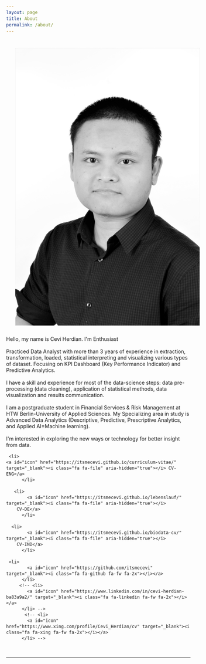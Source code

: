 ```yaml
---
layout: page
title: About
permalink: /about/
---
```


<img class="col one right" src="/img/cevi-min.JPG" style="padding:25px">

<div>
Hello, my name is Cevi Herdian. I'm <span class="changing"></span> Enthusiast
<br>
<br>
Practiced Data Analyst with more than 3 years of experience in extraction,
transformation, loaded, statistical interpreting and visualizing various types of dataset.
Focusing on KPI Dashboard (Key Performance Indicator) and Predictive Analytics. 
<br>
	
<!--Presently I learn Data Science from scratch from Deutsche Bahn Headquarters Data Science team as intern.-->
<br>
I have a skill and experience for most of the data-science steps: data pre-processing (data cleaning), application of statistical methods, data visualization and results communication.

<br>
<br>
I am a postgraduate student in Financial Services & Risk Management at HTW Berlin-University of Applied Sciences. My Specializing area in study is Advanced Data Analytics (Descriptive, Predictive, Prescriptive Analytics, and Applied AI=Machine learning).
<br>
<br>
I'm interested in exploring the new ways or technology for better insight from data.
<br>
	
	 <li>
    <a id="icon" href="https://itsmecevi.github.io/curriculum-vitae/" target="_blank"><i class="fa fa-file" aria-hidden="true"></i> CV-ENG</a>
          </li>
	  
	   <li>
            <a id="icon" href="https://itsmecevi.github.io/lebenslauf/" target="_blank"><i class="fa fa-file" aria-hidden="true"></i>
	    CV-DE</a>
          </li>
	  
	  <li>
            <a id="icon" href="https://itsmecevi.github.io/biodata-cv/" target="_blank"><i class="fa fa-file" aria-hidden="true"></i>
	    CV-IND</a>
          </li>
	
	 <li>
            <a id="icon" href="https://github.com/itsmecevi" target="_blank"><i class="fa fa-github fa-fw fa-2x"></i></a>
          </li>
         <!-- <li>
            <a id="icon" href="https://www.linkedin.com/in/cevi-herdian-ba83a9a2/" target="_blank"><i class="fa fa-linkedin fa-fw fa-2x"></i></a>
          </li> -->
           <!-- <li>
            <a id="icon" href="https://www.xing.com/profile/Cevi_Herdian/cv" target="_blank"><i class="fa fa-xing fa-fw fa-2x"></i></a>
          </li> -->
<!--
<br>
<br>
Extras: my key fields of interest
<br>
#Statistics: descriptive, inferential, and predictive
<br>
#Data model: starschema, snowflakes, relational data
<br>
#KPI (Key Performances Indicators)
<br>
#Ad hoc reporting
<br>
#Data Mining
<br>
#Data quality
<br>
#EDA (Exploratory Data Analysis)
<br>
#Data Science
<br>
#Kaggle 
<br>
#Scrum & Kanban project management (Trello)
<br>
#Confluenci Wiki Documentation
<br>
<br>
Tools:
<br>
#SSBI (Self Service Business Intelligence): Power BI & Tableau
<br>
#Microsoft Excel & VBA
<br>
#Self Service ETL (Extract, Transformation, Loaden): Power Query, M Programming, Power Pivot, DAX (Data Analyst Expression)
<br>
#SQL
<br>
#R, R Notebook, R markdown, R Shiny
<br>
#Python, Anaconda, Jupyter Notebook
<br>
#SAP Business Object Web Intelligence -->

<!--  <a class="page-link" target="_blank" href="{{ '/JasminRubinovitzCV_2017.pdf' | prepend: site.baseurl }}">Resume</a> -->
</div>

<br/>
<hr/>
<br/>
<!-- <span class="contacticon center">
	<a href="mailto:jasrub@gmail.com"><i class="fa fa-envelope-square"></i></a>
	<a href="https://github.com/jasrub" target="_blank"><i class="fa fa-github-square"></i></a>
	<a href="https://il.linkedin.com/pub/jasmin-rubinovitz/a5/a91/9b1" target="_blank"><i class="fa fa-linkedin-square"></i></a>
	<a href="https://www.facebook.com/jasmin.rubinovitz" target="_blank"><i class="fa fa-facebook-square"></i></a>
</span> -->
<script src="https://ajax.googleapis.com/ajax/libs/jquery/3.1.1/jquery.min.js"></script>

<script type="text/javascript">
	{% include js/typed.js %}
</script>
<script>
  $(function(){
      $(".changing").typed({
        strings: ["Data Analyst", "Visual Analytics", "Business Intelligence", " Artificial Intelligence", "Machine Learning","Data Science"],
        typeSpeed: 50,
				backDelay: 2000,
				showCursor: false,
				loop: true
      });
  });
</script>
